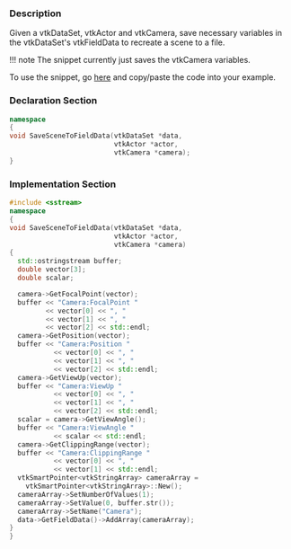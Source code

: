 ### Description

Given a vtkDataSet, vtkActor and vtkCamera, save necessary variables in the vtkDataSet's vtkFieldData to recreate a scene to a file.

!!! note
    The snippet currently just saves the vtkCamera variables.

To use the snippet, go [here](https://raw.githubusercontent.com/lorensen/VTKExamples/master/src/Cxx/Snippets/SaveSceneToFieldData.md)  and copy/paste the code into your example.

### Declaration Section
``` c++
namespace
{
void SaveSceneToFieldData(vtkDataSet *data,
                          vtkActor *actor,
                          vtkCamera *camera);
}
```
### Implementation Section
``` c++
#include <sstream>
namespace
{
void SaveSceneToFieldData(vtkDataSet *data,
                          vtkActor *actor,
                          vtkCamera *camera)
{
  std::ostringstream buffer;
  double vector[3];
  double scalar;

  camera->GetFocalPoint(vector);
  buffer << "Camera:FocalPoint "
         << vector[0] << ", "
         << vector[1] << ", "
         << vector[2] << std::endl;
  camera->GetPosition(vector);
  buffer << "Camera:Position "
           << vector[0] << ", "
           << vector[1] << ", "
           << vector[2] << std::endl;
  camera->GetViewUp(vector);
  buffer << "Camera:ViewUp "
           << vector[0] << ", "
           << vector[1] << ", "
           << vector[2] << std::endl;
  scalar = camera->GetViewAngle();
  buffer << "Camera:ViewAngle "
           << scalar << std::endl;
  camera->GetClippingRange(vector);
  buffer << "Camera:ClippingRange "
           << vector[0] << ", "
           << vector[1] << std::endl;
  vtkSmartPointer<vtkStringArray> cameraArray = 
    vtkSmartPointer<vtkStringArray>::New();
  cameraArray->SetNumberOfValues(1);
  cameraArray->SetValue(0, buffer.str());
  cameraArray->SetName("Camera");
  data->GetFieldData()->AddArray(cameraArray);
}
}
```
